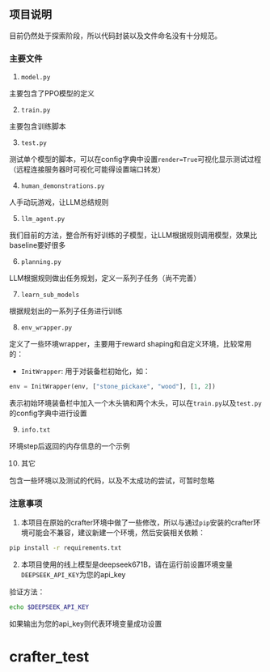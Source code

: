## 项目说明

目前仍然处于探索阶段，所以代码封装以及文件命名没有十分规范。

### 主要文件

1. `model.py`

主要包含了PPO模型的定义

2. `train.py`

主要包含训练脚本

3. `test.py`

测试单个模型的脚本，可以在config字典中设置`render=True`可视化显示测试过程（远程连接服务器时可视化可能得设置端口转发）

4. `human_demonstrations.py`

人手动玩游戏，让LLM总结规则

5. `llm_agent.py`

我们目前的方法，整合所有好训练的子模型，让LLM根据规则调用模型，效果比baseline要好很多

6. `planning.py`

LLM根据规则做出任务规划，定义一系列子任务（尚不完善）

7. `learn_sub_models`

根据规划出的一系列子任务进行训练

8. `env_wrapper.py`

定义了一些环境wrapper，主要用于reward shaping和自定义环境，比较常用的：

* `InitWrapper`: 用于对装备栏初始化，如：

```python
env = InitWrapper(env, ["stone_pickaxe", "wood"], [1, 2])
```
表示初始环境装备栏中加入一个木头镐和两个木头，可以在`train.py`以及`test.py`的config字典中进行设置

9. `info.txt`

环境step后返回的内存信息的一个示例

10. 其它

包含一些环境以及测试的代码，以及不太成功的尝试，可暂时忽略

### 注意事项

1. 本项目在原始的crafter环境中做了一些修改，所以与通过`pip`安装的crafter环境可能会不兼容，建议新建一个环境，然后安装相关依赖：

```bash
pip install -r requirements.txt
```
2. 本项目使用的线上模型是deepseek671B，请在运行前设置环境变量`DEEPSEEK_API_KEY`为您的api_key

验证方法：

```bash
echo $DEEPSEEK_API_KEY
```
如果输出为您的api_key则代表环境变量成功设置
# crafter_test
